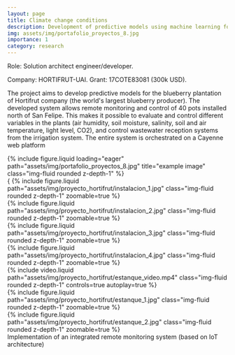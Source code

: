 ```yaml
---
layout: page
title: Climate change conditions
description: Development of predictive models using machine learning for decision-making in blueberry production under current and projected climate change conditions (2018-2020)
img: assets/img/portafolio_proyectos_8.jpg
importance: 1
category: research
---
```


Role: Solution architect engineer/developer. 

Company: HORTIFRUT-UAI. Grant: 17COTE83081 (300k USD). 

The project aims to develop predictive models for the blueberry plantation of Hortifrut company (the world's largest blueberry producer). The developed system allows remote monitoring and control of 40 pots installed north of San Felipe. This makes it possible to evaluate and control different variables in the plants (air humidity, soil moisture, salinity, soil and air temperature, light level, CO2), and control wastewater reception systems from the irrigation system. The entire system is orchestrated on a Cayenne web platform

<div class="row">
    <div class="col-sm mt-3 mt-md-0">
        {% include figure.liquid loading="eager" path="assets/img/portafolio_proyectos_8.jpg" title="example image" class="img-fluid rounded z-depth-1" %}
    </div>
</div>
<div class="row mt-3">
    <div class="col-sm mt-3 mt-md-0">
        { {% include figure.liquid path="assets/img/proyecto_hortifrut/instalacion_1.jpg" class="img-fluid rounded z-depth-1" zoomable=true %}
    </div>
    <div class="col-sm mt-3 mt-md-0">
         {% include figure.liquid path="assets/img/proyecto_hortifrut/instalacion_2.jpg" class="img-fluid rounded z-depth-1" zoomable=true %}
    </div>
      <div class="col-sm mt-3 mt-md-0">
         {% include figure.liquid path="assets/img/proyecto_hortifrut/instalacion_3.jpg" class="img-fluid rounded z-depth-1" zoomable=true %}
    </div>
     <div class="col-sm mt-3 mt-md-0">
         {% include figure.liquid path="assets/img/proyecto_hortifrut/instalacion_4.jpg" class="img-fluid rounded z-depth-1" zoomable=true %}
    </div>
</div>

<div class="row mt-3">
    <div class="col-sm mt-3 mt-md-0">
        {% include video.liquid path="assets/img/proyecto_hortifrut/estanque_video.mp4" class="img-fluid rounded z-depth-1" controls=true autoplay=true %}
    </div>
    <div class="col-sm mt-3 mt-md-0">
        {% include figure.liquid path="assets/img/proyecto_hortifrut/estanque_1.jpg" class="img-fluid rounded z-depth-1" zoomable=true %}
    </div>
    <div class="col-sm mt-3 mt-md-0">
        {% include figure.liquid path="assets/img/proyecto_hortifrut/estanque_2.jpg" class="img-fluid rounded z-depth-1" zoomable=true %}
    </div>
</div>



<div class="caption">
    Implementation of an integrated remote monitoring system (based on IoT architecture)
</div>

